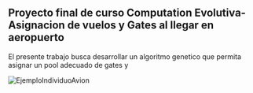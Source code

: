 ## Proyecto final de curso Computation Evolutiva- Asignacion de vuelos y Gates al llegar en aeropuerto

El presente trabajo busca desarrollar un algoritmo genetico que permita asignar un pool adecuado de gates y

![EjemploIndividuoAvion](https://user-images.githubusercontent.com/94587191/160244760-95fa90e1-8542-415a-8c3d-eae3270b0e5f.jpg)
